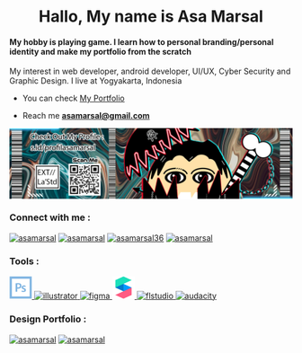 <h1 align="center">Hallo, My name is Asa Marsal</h1>

#### My hobby is playing game. I learn how to personal branding/personal identity and make my portfolio from the scratch
My interest in web developer, android developer, UI/UX, Cyber Security and Graphic Design. I live at Yogyakarta, Indonesia

- You can check [My Portfolio](https://s.id/profilasamarsal)

- Reach me **asamarsal@gmail.com**

<img align='center' src='https://github.com/asamarsal/asamarsal/blob/main/img/finalgitbarz.gif' width='900"'>

#### <h3 align="left">Connect with me :</h3>
<p align="left">
<a href="https://instagram.com/asamarsal" target="blank"><img align="center" src="https://raw.githubusercontent.com/rahuldkjain/github-profile-readme-generator/master/src/images/icons/Social/instagram.svg" alt="asamarsal" height="30" width="40" /></a>
<a href="https://linkedin.com/in/asamarsal" target="blank"><img align="center" src="https://raw.githubusercontent.com/rahuldkjain/github-profile-readme-generator/master/src/images/icons/Social/linked-in-alt.svg" alt="asamarsal" height="30" width="40" /></a>
<a href="https://www.youtube.com/c/asamarsal36" target="blank"><img align="center" src="https://raw.githubusercontent.com/rahuldkjain/github-profile-readme-generator/master/src/images/icons/Social/youtube.svg" alt="asamarsal36" height="30" width="40" /></a>
<a href="https://twitter.com/asamarsal" target="blank"><img align="center" src="https://raw.githubusercontent.com/rahuldkjain/github-profile-readme-generator/master/src/images/icons/Social/twitter.svg" alt="asamarsal" height="30" width="40" /></a>
</p>

#### <h3 align="left">Tools :</h3>
<p align="left"> <a href="https://www.photoshop.com/en" target="_blank" rel="noreferrer"> <img src="https://raw.githubusercontent.com/devicons/devicon/master/icons/photoshop/photoshop-line.svg" alt="photoshop" width="40" height="40"/> </a> <a href="https://www.adobe.com/in/products/illustrator.html" target="_blank" rel="noreferrer"> <img src="https://www.vectorlogo.zone/logos/adobe_illustrator/adobe_illustrator-icon.svg" alt="illustrator" width="40" height="40"/> </a> <a href="https://www.figma.com/" target="_blank" rel="noreferrer"> <img src="https://www.vectorlogo.zone/logos/figma/figma-icon.svg" alt="figma" width="40" height="40"/> </a> <a href="https://sparkar.facebook.com/ar-studio/" target="_blank" rel="noreferrer"> <img src="https://github.com/asamarsal/asamarsal/blob/main/img/sparkar1.png" alt="sparkar" width="40" height="40"/> </a> 
<a href="https://soundcloud.com/asamarsal" target="_blank" rel="noreferrer"> <img src="https://www.image-line.com/wp-content/themes/intracto/build/images/fl-header-logo.png" alt="flstudio" width="40" height="40"/> </a> 
<a href="https://soundcloud.com/asamarsal" target="_blank" rel="noreferrer"> <img src="https://www.audacityteam.org/wp-content/themes/wp_audacity/img/logo.png" alt="audacity" width="40" height="40"/> </a> </p>

#### <h3 align="left">Design Portfolio :</h3>
<a href="https://www.behance.net/asamarsal" target="blank"><img align="center" src="https://raw.githubusercontent.com/rahuldkjain/github-profile-readme-generator/master/src/images/icons/Social/behance.svg" alt="asamarsal" height="30" width="40" /></a>
<a href="https://dribbble.com/asamarsal" target="blank"><img align="center" src="https://raw.githubusercontent.com/rahuldkjain/github-profile-readme-generator/master/src/images/icons/Social/dribbble.svg" alt="asamarsal" height="30" width="40" /></a>
